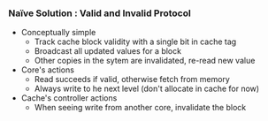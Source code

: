 ### Naïve Solution : Valid and Invalid Protocol
- Conceptually simple
	- Track cache block validity with a single bit in cache tag
	- Broadcast all updated values for a block
	- Other copies in the sytem are invalidated, re-read new value
- Core's actions
	- Read succeeds if valid, otherwise fetch from memory
	- Always write to he next level (don't allocate in cache for now)
- Cache's controller actions
	- When seeing write from another core, invalidate the block

